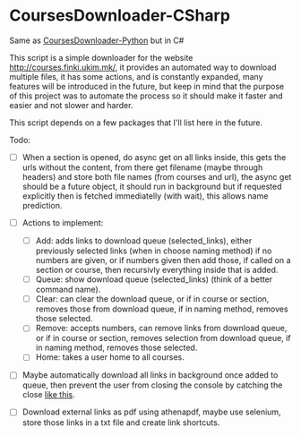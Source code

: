 # CoursesDownloader-CSharp

Same as [CoursesDownloader-Python](https://github.com/anton31kah/CoursesDownloader) but in C#

This script is a simple downloader for the website http://courses.finki.ukim.mk/, it provides an automated way to download multiple files, it has some actions, and is constantly expanded, many features will be introduced in the future, but keep in mind that the purpose of this project was to automate the process so it should make it faster and easier and not slower and harder.

This script depends on a few packages that I'll list here in the future. 

Todo:
- [ ] When a section is opened, do async get on all links inside, this gets the urls without the content, from there get filename (maybe through headers) and store both file names (from courses and url), the async get should be a future object, it should run in background but if requested explicitly then is fetched immediatelly (with wait), this allows name prediction.

- [ ] Actions to implement:
	- [ ] Add: adds links to download queue (selected_links), either previously selected links (when in choose naming method) if no numbers are given, or if numbers given then add those, if called on a section or course, then recursivly everything inside that is added.
	- [ ] Queue: show download queue (selected_links) (think of a better command name).
	- [ ] Clear: can clear the download queue, or if in course or section, removes those from download queue, if in naming method, removes those selected.
	- [ ] Remove: accepts numbers, can remove links from download queue, or if in course or section, removes selection from download queue, if in naming method, removes those selected.
	- [ ] Home: takes a user home to all courses.

- [ ] Maybe automatically download all links in background once added to queue, then prevent the user from closing the console by catching the close [like this](https://stackoverflow.com/a/5334683/6877477).

- [ ] Download external links as pdf using athenapdf, maybe use selenium, store those links in a txt file and create link shortcuts.
